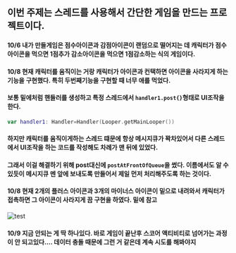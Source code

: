 ## 이번 주제는 스레드를 사용해서 간단한 게임을 만드는 프로젝트이다.
#### 10/6 내가 만들게임은 점수아이콘과 감점아이콘이 랜덤으로 떨어지는 데 캐릭터가 점수아이콘을 먹으면 1점추가 감소아이콘을 먹으면 1점감소하는 식의 게임이다.
#### 10/8 현재 캐릭터를 움직이는 거랑 캐릭터가 아이콘과 컨택하면 아이콘을 사라지게 하는 기능을 구현했다. 특히 두번째기능을 구현할 때 너무 애를 먹었다.
#### 보통 밑에처럼 핸들러를 생성하고 특정 스레드에서 `handler1.post{}`형태로 UI조작을 한다.
```kotlin
var handler1: Handler=Handler(Looper.getMainLooper())
```
#### 하지만 캐릭터를 움직이게하는 스레드 떄문에 항상 메시지큐가 꽉차있어서 다른 스레드에서 UI조작을 하는 코드를 작성해도 차례가 맨 뒤에 있었다.
#### 그래서 이걸 해결하기 위해 post대신에 `postAtFrontOfQueue`을 썼다. 이름에서도 알 수 있듯이 메시지큐 멘 앞에 보내도록 만들어서 제일 먼저 처리해주도록 하는 것이다.

#### 10/8 현재 2개의 플러스 아이콘과 3개의 마이너스 아이콘이 밑으로 내려와서 캐릭터가 접촉하면 그 아이콘이 사라지게 끔 구현을 하였다. 밑에 참고

![test](https://user-images.githubusercontent.com/76093968/136573892-f9b307fb-7315-4aef-9dcf-0a85737c73e4.gif)

#### 10/9 지금 안되는 게 딱 하나있다. 바로 게임이 끝난후 스코어 액티비티로 넘어가는 과정이 안 되고있다.... 데이터 충돌 때문에 그런 거 같은데 계속 시도를 해봐야지
